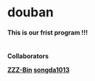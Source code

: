 # douban
<h4>This is our frist program !!!<h4>
<br/>
Collaborators

[ZZZ-Bin](https://github.com/ZZZ-Bin)
[songda1013](https://github.com/songda1013/)


